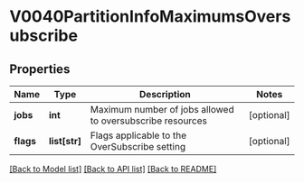 # V0040PartitionInfoMaximumsOversubscribe

## Properties
Name | Type | Description | Notes
------------ | ------------- | ------------- | -------------
**jobs** | **int** | Maximum number of jobs allowed to oversubscribe resources | [optional] 
**flags** | **list[str]** | Flags applicable to the OverSubscribe setting | [optional] 

[[Back to Model list]](../README.md#documentation-for-models) [[Back to API list]](../README.md#documentation-for-api-endpoints) [[Back to README]](../README.md)


